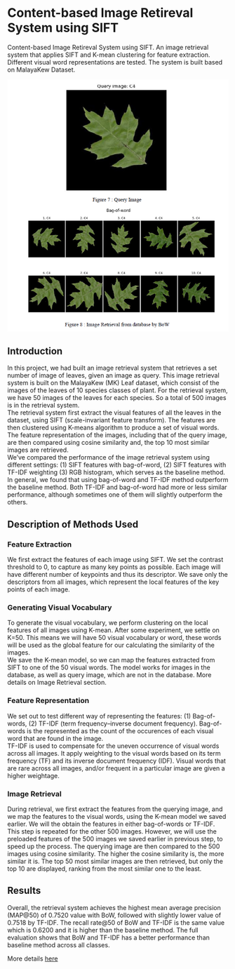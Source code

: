 # Content-based Image Retireval System using SIFT
Content-based Image Retireval System using SIFT. An image retrieval system that applies SIFT and K-mean clustering for feature extraction. Different visual word representations are tested. The system is built based on MalayaKew Dataset.

![alt text](https://github.com/xKHUNx/CBIR_System_using_SIFT/blob/master/image_retrieval.PNG)

## Introduction
In this project, we had built an image retrieval system that retrieves a set number of
image of leaves, given an image as query. This image retrieval system is built on the
MalayaKew (MK) Leaf dataset, which consist of the images of the leaves of 10 species
classes of plant. For the retrieval system, we have 50 images of the leaves for each species.
So a total of 500 images is in the retrieval system.
<br>
The retrieval system first extract the visual features of all the leaves in the dataset, using SIFT
(scale-invariant feature transform). The features are then clustered using K-means algorithm
to produce a set of visual words. The feature representation of the images, including that of
the query image, are then compared using cosine similarity and, the top 10 most similar
images are retrieved.
<br>
We’ve compared the performance of the image retrieval system using different settings: (1)
SIFT features with bag-of-word, (2) SIFT features with TF-IDF weighting (3) RGB
histogram, which serves as the baseline method.
In general, we found that using bag-of-word and TF-IDF method outperform the baseline
method. Both TF-IDF and bag-of-word had more or less similar performance, although
sometimes one of them will slightly outperform the others.

## Description of Methods Used
### Feature Extraction
We first extract the features of each image using SIFT. We set the contrast threshold to 0, to
capture as many key points as possible. Each image will have different number of keypoints
and thus its descriptor. We save only the descriptors from all images, which represent the
local features of the key points of each image.
### Generating Visual Vocabulary
To generate the visual vocabulary, we perform clustering on the local features of all images
using K-mean. After some experiment, we settle on K=50. This means we will have 50 visual
vocabulary or word, these words will be used as the global feature for our calculating the
similarity of the images.
<br>
We save the K-mean model, so we can map the features extracted from SIFT to one of the 50
visual words. The model works for images in the database, as well as query image, which are
not in the database. More details on Image Retrieval section.
### Feature Representation
We set out to test different way of representing the features: (1) Bag-of-words, (2) TF-IDF
(term frequency–inverse document frequency).
Bag-of-words is the represented as the count of the occurences of each visual word that are
found in the image.
<br>
TF-IDF is used to compensate for the uneven occurrence of visual words across all images. It
apply weighting to the visual words based on its term frequency (TF) and its inverse
document frequency (IDF). Visual words that are rare across all images, and/or frequent in a
particular image are given a higher weightage.

### Image Retrieval
During retrieval, we first extract the features from the querying image, and we map the
features to the visual words, using the K-mean model we saved earlier. We will the obtain the
features in either bag-of-words or TF-IDF.
<br>
This step is repeated for the other 500 images. However, we will use the preloaded features of
the 500 images we saved earlier in previous step, to speed up the process.
The querying image are then compared to the 500 images using cosine similarity. The higher
the cosine similarity is, the more similar it is. The top 50 most similar images are then
retrieved, but only the top 10 are displayed, ranking from the most similar one to the least.

## Results
Overall, the retrieval system achieves the highest mean average precision (MAP@50) of
0.7520 value with BoW, followed with slightly lower value of 0.7518 by TF-IDF. The recall
rate@50 of BoW and TF-IDF is the same value which is 0.6200 and it is higher than the
baseline method. The full evaluation shows that BoW and TF-IDF has a better performance
than baseline method across all classes.

More details [here](https://github.com/xKHUNx/CBIR_System_using_SIFT/blob/master/VIP%20Assignment%202%20Report.pdf)

